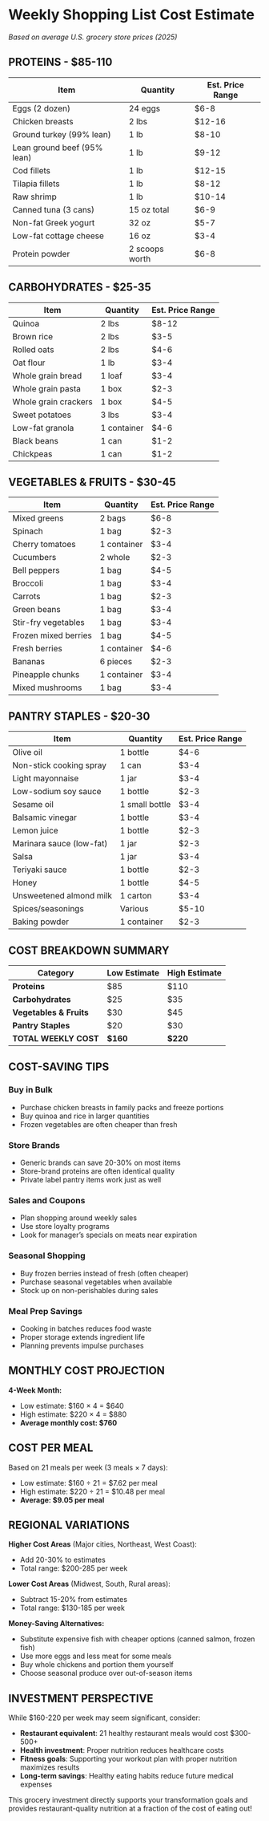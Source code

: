 # Weekly Shopping List Cost Estimate

*Based on average U.S. grocery store prices (2025)*

## PROTEINS - $85-110

|Item                       |Quantity      |Est. Price Range|
|---------------------------|--------------|----------------|
|Eggs (2 dozen)             |24 eggs       |$6-8            |
|Chicken breasts            |2 lbs         |$12-16          |
|Ground turkey (99% lean)   |1 lb          |$8-10           |
|Lean ground beef (95% lean)|1 lb          |$9-12           |
|Cod fillets                |1 lb          |$12-15          |
|Tilapia fillets            |1 lb          |$8-12           |
|Raw shrimp                 |1 lb          |$10-14          |
|Canned tuna (3 cans)       |15 oz total   |$6-9            |
|Non-fat Greek yogurt       |32 oz         |$5-7            |
|Low-fat cottage cheese     |16 oz         |$3-4            |
|Protein powder             |2 scoops worth|$6-8            |

## CARBOHYDRATES - $25-35

|Item                |Quantity   |Est. Price Range|
|--------------------|-----------|----------------|
|Quinoa              |2 lbs      |$8-12           |
|Brown rice          |2 lbs      |$3-5            |
|Rolled oats         |2 lbs      |$4-6            |
|Oat flour           |1 lb       |$3-4            |
|Whole grain bread   |1 loaf     |$3-4            |
|Whole grain pasta   |1 box      |$2-3            |
|Whole grain crackers|1 box      |$4-5            |
|Sweet potatoes      |3 lbs      |$3-4            |
|Low-fat granola     |1 container|$4-6            |
|Black beans         |1 can      |$1-2            |
|Chickpeas           |1 can      |$1-2            |

## VEGETABLES & FRUITS - $30-45

|Item                |Quantity   |Est. Price Range|
|--------------------|-----------|----------------|
|Mixed greens        |2 bags     |$6-8            |
|Spinach             |1 bag      |$2-3            |
|Cherry tomatoes     |1 container|$3-4            |
|Cucumbers           |2 whole    |$2-3            |
|Bell peppers        |1 bag      |$4-5            |
|Broccoli            |1 bag      |$3-4            |
|Carrots             |1 bag      |$2-3            |
|Green beans         |1 bag      |$3-4            |
|Stir-fry vegetables |1 bag      |$3-4            |
|Frozen mixed berries|1 bag      |$4-5            |
|Fresh berries       |1 container|$4-6            |
|Bananas             |6 pieces   |$2-3            |
|Pineapple chunks    |1 container|$3-4            |
|Mixed mushrooms     |1 bag      |$3-4            |

## PANTRY STAPLES - $20-30

|Item                    |Quantity      |Est. Price Range|
|------------------------|--------------|----------------|
|Olive oil               |1 bottle      |$4-6            |
|Non-stick cooking spray |1 can         |$3-4            |
|Light mayonnaise        |1 jar         |$3-4            |
|Low-sodium soy sauce    |1 bottle      |$2-3            |
|Sesame oil              |1 small bottle|$3-4            |
|Balsamic vinegar        |1 bottle      |$3-4            |
|Lemon juice             |1 bottle      |$2-3            |
|Marinara sauce (low-fat)|1 jar         |$2-3            |
|Salsa                   |1 jar         |$3-4            |
|Teriyaki sauce          |1 bottle      |$2-3            |
|Honey                   |1 bottle      |$4-5            |
|Unsweetened almond milk |1 carton      |$3-4            |
|Spices/seasonings       |Various       |$5-10           |
|Baking powder           |1 container   |$2-3            |

## COST BREAKDOWN SUMMARY

|Category               |Low Estimate|High Estimate|
|-----------------------|------------|-------------|
|**Proteins**           |$85         |$110         |
|**Carbohydrates**      |$25         |$35          |
|**Vegetables & Fruits**|$30         |$45          |
|**Pantry Staples**     |$20         |$30          |
|**TOTAL WEEKLY COST**  |**$160**    |**$220**     |

## COST-SAVING TIPS

### Buy in Bulk

- Purchase chicken breasts in family packs and freeze portions
- Buy quinoa and rice in larger quantities
- Frozen vegetables are often cheaper than fresh

### Store Brands

- Generic brands can save 20-30% on most items
- Store-brand proteins are often identical quality
- Private label pantry items work just as well

### Sales and Coupons

- Plan shopping around weekly sales
- Use store loyalty programs
- Look for manager’s specials on meats near expiration

### Seasonal Shopping

- Buy frozen berries instead of fresh (often cheaper)
- Purchase seasonal vegetables when available
- Stock up on non-perishables during sales

### Meal Prep Savings

- Cooking in batches reduces food waste
- Proper storage extends ingredient life
- Planning prevents impulse purchases

## MONTHLY COST PROJECTION

**4-Week Month:**

- Low estimate: $160 × 4 = $640
- High estimate: $220 × 4 = $880
- **Average monthly cost: $760**

## COST PER MEAL

Based on 21 meals per week (3 meals × 7 days):

- Low estimate: $160 ÷ 21 = $7.62 per meal
- High estimate: $220 ÷ 21 = $10.48 per meal
- **Average: $9.05 per meal**

## REGIONAL VARIATIONS

**Higher Cost Areas** (Major cities, Northeast, West Coast):

- Add 20-30% to estimates
- Total range: $200-285 per week

**Lower Cost Areas** (Midwest, South, Rural areas):

- Subtract 15-20% from estimates
- Total range: $130-185 per week

**Money-Saving Alternatives:**

- Substitute expensive fish with cheaper options (canned salmon, frozen fish)
- Use more eggs and less meat for some meals
- Buy whole chickens and portion them yourself
- Choose seasonal produce over out-of-season items

## INVESTMENT PERSPECTIVE

While $160-220 per week may seem significant, consider:

- **Restaurant equivalent**: 21 healthy restaurant meals would cost $300-500+
- **Health investment**: Proper nutrition reduces healthcare costs
- **Fitness goals**: Supporting your workout plan with proper nutrition maximizes results
- **Long-term savings**: Healthy eating habits reduce future medical expenses

This grocery investment directly supports your transformation goals and provides restaurant-quality nutrition at a fraction of the cost of eating out!